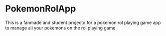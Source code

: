 # PokemonRolApp
This is a fanmade and student projecto for a pokemon rol playing game app to manage all your pokemons on the rol playing game

